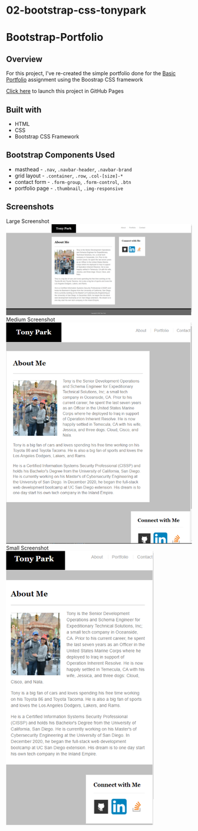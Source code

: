 # 02-bootstrap-css-tonypark

# Bootstrap-Portfolio

## Overview
For this project, I've re-created the simple portfolio done for the [Basic Portfolio](https://github.com/tonyrpark/02-bootstrap-css-tonypark) assignment using the Boostrap CSS framework

[Click here](https://tonyrpark.github.io/02-bootstrap-css-tonypark/) to launch this project in GitHub Pages

## Built with
* HTML
* CSS
* Bootstrap CSS Framework

## Bootstrap Components Used
* masthead - `.nav`, `.navbar-header`, `.navbar-brand`
* grid layout - `.container`, `.row`, `.col-[size]-*`
* contact form - `.form-group`, `.form-control`, `.btn`
* portfolio page - `.thumbnail`, `.img-responsive`

## Screenshots
Large Screenshot
<img alt="large view" src="large.png" />
Medium Screenshot
<img alt="medium view" src="med.png" width="768px" /> 
Small Screenshot
<img alt="small view" src="small.png" width="400px" />